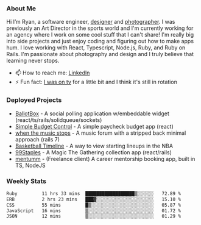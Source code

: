 ### About Me
Hi I’m Ryan, a software engineer, [designer](https://www.denvermullets.com/video) and [photographer](https://www.denvermullets.com/). I was previously an Art Director in the sports world and I'm currently working for an agency where I work on some cool stuff that I can't share! I'm really big into side projects and just enjoy coding and figuring out how to make apps hum. I love working with React, Typescript, Node.js, Ruby, and Ruby on Rails. I'm passionate about photography and design and I truly believe that learning never stops.

- 📫 How to reach me: [LinkedIn](https://www.linkedin.com/in/ryanvaznis)
- ⚡ Fun fact: [I was on tv](https://vimeo.com/381425882) for a little bit and I think it's still in rotation

### Deployed Projects
- [BallotBox](https://voteballotbox.com/) - A social polling application w/embeddable widget (react/ts/rails/solidqueue/sockets)
- [Simple Budget Control](https://simplebudgetcontrol.com/) - A simple paycheck budget app (react)
- [when the music stops](https://whenthemusicstops.net) - A music forum with a stripped back minimal approach (rails 7)
- [Basketball Timeline](https://basketball-timeline.com/?team=PHO&year=2023) - A way to view starting lineups in the NBA
- [99Staples](https://www.99staples.com/collections/denvermullets/9) - A Magic The Gathering collection app (react/rails)
- [mentumm](https://portal.mentumm.com/) - (Freelance client) A career mentorship booking app, built in TS, NodeJS

### Weekly Stats
<!--START_SECTION:waka-->

```txt
Ruby         11 hrs 33 mins  ██████████████████▒░░░░░░   72.89 %
ERB          2 hrs 23 mins   ███▓░░░░░░░░░░░░░░░░░░░░░   15.10 %
CSS          55 mins         █▒░░░░░░░░░░░░░░░░░░░░░░░   05.87 %
JavaScript   16 mins         ▒░░░░░░░░░░░░░░░░░░░░░░░░   01.72 %
JSON         12 mins         ▒░░░░░░░░░░░░░░░░░░░░░░░░   01.29 %
```

<!--END_SECTION:waka-->
